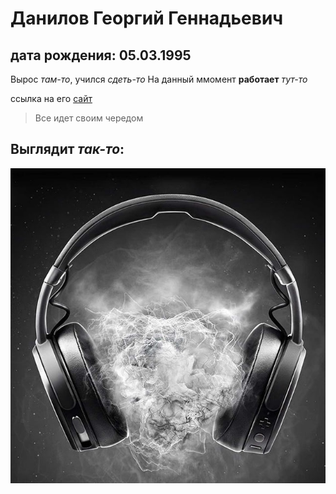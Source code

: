 # Данилов Георгий Геннадьевич
## дата рождения: 05.03.1995

Вырос _там-то_, учился _сдеть-то_
На данный ммомент **работает** _тут-то_

ссылка на его [сайт](https://github.com/netology-code/git-2-homeworks/blob/main/team-2/README.md)

>Все идет своим чередом

## Выглядит _так-то_:

![Выглядит так-то](images/ava.jpg)